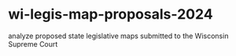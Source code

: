 # wi-legis-map-proposals-2024
analyze proposed state legislative maps submitted to the Wisconsin Supreme Court
